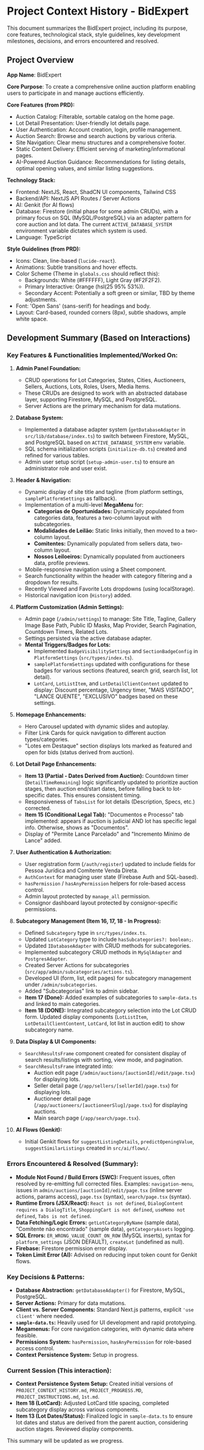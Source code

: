 
# Project Context History - BidExpert

This document summarizes the BidExpert project, including its purpose, core features, technological stack, style guidelines, key development milestones, decisions, and errors encountered and resolved.

## Project Overview

**App Name**: BidExpert

**Core Purpose**: To create a comprehensive online auction platform enabling users to participate in and manage auctions efficiently.

**Core Features (from PRD):**
*   Auction Catalog: Filterable, sortable catalog on the home page.
*   Lot Detail Presentation: User-friendly lot details page.
*   User Authentication: Account creation, login, profile management.
*   Auction Search: Browse and search auctions by various criteria.
*   Site Navigation: Clear menu structures and a comprehensive footer.
*   Static Content Delivery: Efficient serving of marketing/informational pages.
*   AI-Powered Auction Guidance: Recommendations for listing details, optimal opening values, and similar listing suggestions.

**Technology Stack:**
*   Frontend: NextJS, React, ShadCN UI components, Tailwind CSS
*   Backend/API: NextJS API Routes / Server Actions
*   AI: Genkit (for AI flows)
*   Database: Firestore (initial phase for some admin CRUDs), with a primary focus on SQL (MySQL/PostgreSQL) via an adapter pattern for core auction and lot data. The current `ACTIVE_DATABASE_SYSTEM` environment variable dictates which system is used.
*   Language: TypeScript

**Style Guidelines (from PRD):**
*   Icons: Clean, line-based (`lucide-react`).
*   Animations: Subtle transitions and hover effects.
*   Color Scheme (Theme in `globals.css` should reflect this):
    *   Backgrounds: White (#FFFFFF), Light Gray (#F2F2F2).
    *   Primary Interactive: Orange (hsl(25 95% 53%)).
    *   Secondary Accent: Potentially a soft green or similar, TBD by theme adjustments.
*   Font: 'Open Sans' (sans-serif) for headings and body.
*   Layout: Card-based, rounded corners (8px), subtle shadows, ample white space.

## Development Summary (Based on Interactions)

### Key Features & Functionalities Implemented/Worked On:

1.  **Admin Panel Foundation:**
    *   CRUD operations for Lot Categories, States, Cities, Auctioneers, Sellers, Auctions, Lots, Roles, Users, Media Items.
    *   These CRUDs are designed to work with an abstracted database layer, supporting Firestore, MySQL, and PostgreSQL.
    *   Server Actions are the primary mechanism for data mutations.

2.  **Database System:**
    *   Implemented a database adapter system (`getDatabaseAdapter` in `src/lib/database/index.ts`) to switch between Firestore, MySQL, and PostgreSQL based on `ACTIVE_DATABASE_SYSTEM` env variable.
    *   SQL schema initialization scripts (`initialize-db.ts`) created and refined for various tables.
    *   Admin user setup script (`setup-admin-user.ts`) to ensure an administrator role and user exist.

3.  **Header & Navigation:**
    *   Dynamic display of site title and tagline (from platform settings, `samplePlatformSettings` as fallback).
    *   Implementation of a multi-level **MegaMenu** for:
        *   **Categorias de Oportunidades:** Dynamically populated from categories data, features a two-column layout with subcategories.
        *   **Modalidades de Leilão:** Static links initially, then moved to a two-column layout.
        *   **Comitentes:** Dynamically populated from sellers data, two-column layout.
        *   **Nossos Leiloeiros:** Dynamically populated from auctioneers data, profile previews.
    *   Mobile-responsive navigation using a Sheet component.
    *   Search functionality within the header with category filtering and a dropdown for results.
    *   Recently Viewed and Favorite Lots dropdowns (using localStorage).
    *   Historical navigation icon (`History`) added.

4.  **Platform Customization (Admin Settings):**
    *   Admin page (`/admin/settings`) to manage: Site Title, Tagline, Gallery Image Base Path, Public ID Masks, Map Provider, Search Pagination, Countdown Timers, Related Lots.
    *   Settings persisted via the active database adapter.
    *   **Mental Triggers/Badges for Lots:**
        *   Implemented `BadgeVisibilitySettings` and `SectionBadgeConfig` in `PlatformSettings` (`src/types/index.ts`).
        *   `samplePlatformSettings` updated with configurations for these badges for various sections (featured, search grid, search list, lot detail).
        *   `LotCard`, `LotListItem`, and `LotDetailClientContent` updated to display: Discount percentage, Urgency timer, "MAIS VISITADO", "LANCE QUENTE", "EXCLUSIVO" badges based on these settings.

5.  **Homepage Enhancements:**
    *   Hero Carousel updated with dynamic slides and autoplay.
    *   Filter Link Cards for quick navigation to different auction types/categories.
    *   "Lotes em Destaque" section displays lots marked as featured and open for bids (status derived from auction).

6.  **Lot Detail Page Enhancements:**
    *   **Item 13 (Partial - Dates Derived from Auction):** Countdown timer (`DetailTimeRemaining`) logic significantly updated to prioritize auction stages, then auction end/start dates, before falling back to lot-specific dates. This ensures consistent timing.
    *   Responsiveness of `TabsList` for lot details (Description, Specs, etc.) corrected.
    *   **Item 15 (Conditional Legal Tab):** "Documentos e Processo" tab implemented: appears if auction is judicial AND lot has specific legal info. Otherwise, shows as "Documentos".
    *   Display of "Permite Lance Parcelado" and "Incremento Mínimo de Lance" added.

7.  **User Authentication & Authorization:**
    *   User registration form (`/auth/register`) updated to include fields for Pessoa Jurídica and Comitente Venda Direta.
    *   `AuthContext` for managing user state (Firebase Auth and SQL-based).
    *   `hasPermission` / `hasAnyPermission` helpers for role-based access control.
    *   Admin layout protected by `manage_all` permission.
    *   Consignor dashboard layout protected by consignor-specific permissions.

8.  **Subcategory Management (Item 16, 17, 18 - In Progress):**
    *   Defined `Subcategory` type in `src/types/index.ts`.
    *   Updated `LotCategory` type to include `hasSubcategories?: boolean;`.
    *   Updated `IDatabaseAdapter` with CRUD methods for subcategories.
    *   Implemented subcategory CRUD methods in `MySqlAdapter` and `PostgresAdapter`.
    *   Created Server Actions for subcategories (`src/app/admin/subcategories/actions.ts`).
    *   Developed UI (form, list, edit pages) for subcategory management under `/admin/subcategories`.
    *   Added "Subcategorias" link to admin sidebar.
    *   **Item 17 (Done):** Added examples of subcategories to `sample-data.ts` and linked to main categories.
    *   **Item 18 (DONE):** Integrated subcategory selection into the Lot CRUD form. Updated display components (`LotListItem`, `LotDetailClientContent`, `LotCard`, lot list in auction edit) to show subcategory name.

9.  **Data Display & UI Components:**
    *   `SearchResultsFrame` component created for consistent display of search results/listings with sorting, view mode, and pagination.
    *   `SearchResultsFrame` integrated into:
        *   Auction edit page (`/admin/auctions/[auctionId]/edit/page.tsx`) for displaying lots.
        *   Seller detail page (`/app/sellers/[sellerId]/page.tsx`) for displaying lots.
        *   Auctioneer detail page (`/app/auctioneers/[auctioneerSlug]/page.tsx`) for displaying auctions.
        *   Main search page (`/app/search/page.tsx`).

10. **AI Flows (Genkit):**
    *   Initial Genkit flows for `suggestListingDetails`, `predictOpeningValue`, `suggestSimilarListings` created in `src/ai/flows/`.

### Errors Encountered & Resolved (Summary):
*   **Module Not Found / Build Errors (SWC):** Frequent issues, often resolved by re-emitting full corrected files. Examples: `navigation-menu`, issues in `admin/auctions/[auctionId]/edit/page.tsx` (inline server actions, params access), `page.tsx` (syntax), `search/page.tsx` (syntax).
*   **Runtime Errors (JSX/React):** `React is not defined`, `DialogContent requires a DialogTitle`, `ShoppingCart is not defined`, `useMemo not defined`, `Tabs is not defined`.
*   **Data Fetching/Logic Errors:** `getLotCategoryByName` (sample data), "Comitente não encontrado" (sample data), `getCategoryAssets` logging.
*   **SQL Errors:** `ER_WRONG_VALUE_COUNT_ON_ROW` (MySQL inserts), syntax for `platform_settings` (JSON DEFAULT), `createLot` (undefined as null).
*   **Firebase:** Firestore permission error display.
*   **Token Limit Error (AI):** Advised on reducing input token count for Genkit flows.

### Key Decisions & Patterns:
*   **Database Abstraction:** `getDatabaseAdapter()` for Firestore, MySQL, PostgreSQL.
*   **Server Actions:** Primary for data mutations.
*   **Client vs. Server Components:** Standard Next.js patterns, explicit `'use client'` where needed.
*   **`sample-data.ts`:** Heavily used for UI development and rapid prototyping.
*   **Megamenus:** For core navigation categories, with dynamic data where feasible.
*   **Permissions System:** `hasPermission`, `hasAnyPermission` for role-based access control.
*   **Context Persistence System:** Setup in progress.

### Current Session (This interaction):
*   **Context Persistence System Setup:** Created initial versions of `PROJECT_CONTEXT_HISTORY.md`, `PROJECT_PROGRESS.MD`, `PROJECT_INSTRUCTIONS.md`, `1st.md`.
*   **Item 18 (LotCard):** Adjusted LotCard title spacing, completed subcategory display across various components.
*   **Item 13 (Lot Dates/Status):** Finalized logic in `sample-data.ts` to ensure lot dates and status are derived from the parent auction, considering auction stages. Reviewed display components.

This summary will be updated as we progress.
